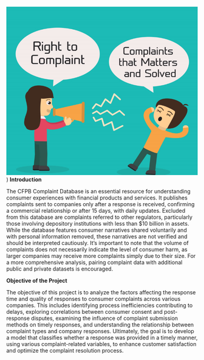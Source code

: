 ![Image Alt](https://github.com/analyticswithsandhya/DSCI-5260---BPA---Consumer-Complaint/blob/main/CC.png))
**Introduction**
<BR/>
<p>
The CFPB Complaint Database is an essential resource for understanding consumer experiences with financial products and services. It publishes complaints sent to companies only after a response is received, confirming a commercial relationship or after 15 days, with daily updates. Excluded from this database are complaints referred to other regulators, particularly those involving depository institutions with less than $10 billion in assets. While the database features consumer narratives shared voluntarily and with personal information removed, these narratives are not verified and should be interpreted cautiously. It’s important to note that the volume of complaints does not necessarily indicate the level of consumer harm, as larger companies may receive more complaints simply due to their size. For a more comprehensive analysis, pairing complaint data with additional public and private datasets is encouraged.
</p>
<b>Objective of the Project</b>
<p>
The objective of this project is to analyze the factors affecting the response time and quality of responses to consumer complaints across various companies. This includes identifying process inefficiencies contributing to delays, exploring correlations between consumer consent and post-response disputes, examining the influence of complaint submission methods on timely responses, and understanding the relationship between complaint types and company responses. Ultimately, the goal is to develop a model that classifies whether a response was provided in a timely manner, using various complaint-related variables, to enhance customer satisfaction and optimize the complaint resolution process.
</p>
